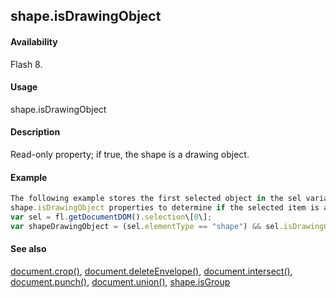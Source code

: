 ## shape.isDrawingObject

#### Availability

Flash 8.

#### Usage

shape.isDrawingObject

#### Description

Read-only property; if true, the shape is a drawing object.

#### Example

```javascript
The following example stores the first selected object in the sel variable and then uses the [element.elementType](../Element_object/element1.md) and
shape.isDrawingObject properties to determine if the selected item is a drawing object:
var sel = fl.getDocumentDOM().selection\[0\];
var shapeDrawingObject = (sel.elementType == "shape") && sel.isDrawingObject; fl.trace(shapeDrawingObject);

```
#### See also

[document.crop()](../Document_object/docume37.md), [document.deleteEnvelope()](../Document_object/docume41.md), [document.intersect()](../Document_object/docume97.md), [document.punch()](../Document_object/docum230.md), [document.union()](../Document_object/docu6120.md), [shape.isGroup](../Shape_object/shape8.md)
